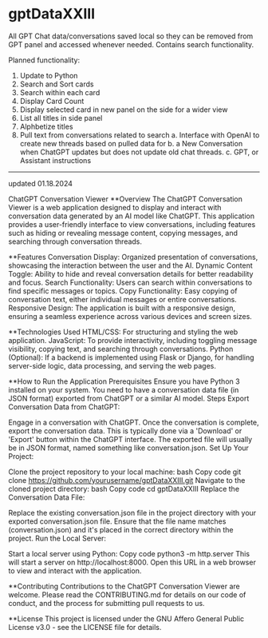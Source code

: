 # gptDataXXIII

All GPT Chat data/conversations saved local so they can be removed from GPT panel and accessed whenever needed. Contains search functionality.

Planned functionality:

1. Update to Python
2. Search and Sort cards
3. Search within each card
4. Display Card Count
5. Display selected card in new panel on the side for a wider view
6. List all titles in side panel
7. Alphbetize titles
8. Pull text from conversations related to search
   a. Interface with OpenAI to create new threads based on pulled data for
   b. a New Conversation when ChatGPT updates but does not update old chat threads.
   c. GPT, or Assistant instructions

---

updated 01.18.2024

ChatGPT Conversation Viewer
\*\*Overview
The ChatGPT Conversation Viewer is a web application designed to display and interact with conversation data generated by an AI model like ChatGPT. This application provides a user-friendly interface to view conversations, including features such as hiding or revealing message content, copying messages, and searching through conversation threads.

\*\*Features
Conversation Display: Organized presentation of conversations, showcasing the interaction between the user and the AI.
Dynamic Content Toggle: Ability to hide and reveal conversation details for better readability and focus.
Search Functionality: Users can search within conversations to find specific messages or topics.
Copy Functionality: Easy copying of conversation text, either individual messages or entire conversations.
Responsive Design: The application is built with a responsive design, ensuring a seamless experience across various devices and screen sizes.

\*\*Technologies Used
HTML/CSS: For structuring and styling the web application.
JavaScript: To provide interactivity, including toggling message visibility, copying text, and searching through conversations.
Python (Optional): If a backend is implemented using Flask or Django, for handling server-side logic, data processing, and serving the web pages.

\*\*How to Run the Application
Prerequisites
Ensure you have Python 3 installed on your system.
You need to have a conversation data file (in JSON format) exported from ChatGPT or a similar AI model.
Steps
Export Conversation Data from ChatGPT:

Engage in a conversation with ChatGPT.
Once the conversation is complete, export the conversation data. This is typically done via a 'Download' or 'Export' button within the ChatGPT interface.
The exported file will usually be in JSON format, named something like conversation.json.
Set Up Your Project:

Clone the project repository to your local machine:
bash
Copy code
git clone https://github.com/yourusername/gptDataXXIII.git
Navigate to the cloned project directory:
bash
Copy code
cd gptDataXXIII
Replace the Conversation Data File:

Replace the existing conversation.json file in the project directory with your exported conversation.json file.
Ensure that the file name matches (conversation.json) and it's placed in the correct directory within the project.
Run the Local Server:

Start a local server using Python:
Copy code
python3 -m http.server
This will start a server on http://localhost:8000. Open this URL in a web browser to view and interact with the application.

\*\*Contributing
Contributions to the ChatGPT Conversation Viewer are welcome. Please read the CONTRIBUTING.md for details on our code of conduct, and the process for submitting pull requests to us.

\*\*License
This project is licensed under the GNU Affero General Public License v3.0 - see the LICENSE file for details.
